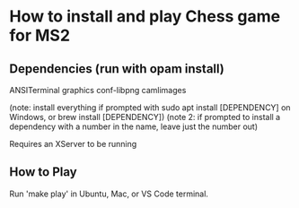 # How to install and play Chess game for MS2

## Dependencies (run with opam install)
ANSITerminal
graphics
conf-libpng
camlimages

(note: install everything if prompted with sudo apt install [DEPENDENCY] on 
Windows, or brew install [DEPENDENCY])
(note 2: if prompted to install a dependency with a number in the name, leave
just the number out)

Requires an XServer to be running

## How to Play

Run 'make play' in Ubuntu, Mac, or VS Code terminal.